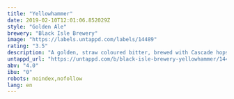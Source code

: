 ```yaml
---
title: "Yellowhammer"
date: 2019-02-10T12:01:06.852029Z
style: "Golden Ale"
brewery: "Black Isle Brewery"
image: "https://labels.untappd.com/labels/14489"
rating: "3.5"
description: "A golden, straw coloured bitter, brewed with Cascade hops adding a flinty, grapefruit aroma that is deliciously refreshing."
untappd_url: "https://untappd.com/b/black-isle-brewery-yellowhammer/14489"
abv: "4.0"
ibu: "0"
robots: noindex,nofollow
lang: en
---
```

